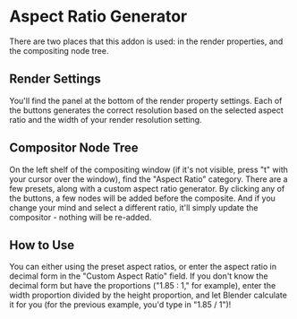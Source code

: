 # Aspect Ratio Generator

There are two places that this addon is used: in the render properties, and the compositing node tree.

## Render Settings

You'll find the panel at the bottom of the render property settings.  Each of the buttons generates the correct resolution based on the selected aspect ratio and the width of your render resolution setting.

## Compositor Node Tree

On the left shelf of the compositing window (if it's not visible, press "t" with your cursor over the window), find the "Aspect Ratio" category.  There are a few presets, along with a custom aspect ratio generator.  By clicking any of the buttons, a few nodes will be added before the composite.  And if you change your mind and select a different ratio, it'll simply update the compositor - nothing will be re-added.

## How to Use
You can either using the preset aspect ratios, or enter the aspect ratio in decimal form in the "Custom Aspect Ratio" field.  If you don't know the decimal form but have the proportions ("1.85 : 1," for example), enter the width proportion divided by the height proportion, and let Blender calculate it for you (for the previous example, you'd type in "1.85 / 1")!
